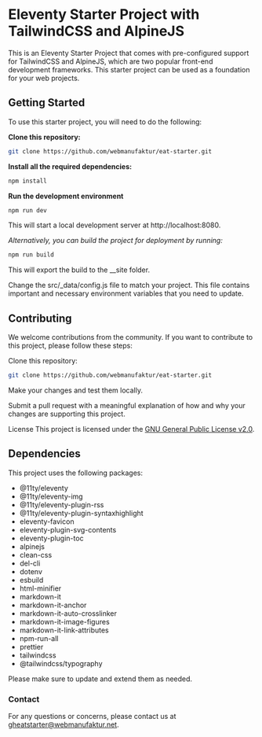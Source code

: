 # Eleventy Starter Project with TailwindCSS and AlpineJS

This is an Eleventy Starter Project that comes with pre-configured support for TailwindCSS and AlpineJS, which are two popular front-end development frameworks. This starter project can be used as a foundation for your web projects.

## Getting Started

To use this starter project, you will need to do the following:

**Clone this repository:**

```bash
git clone https://github.com/webmanufaktur/eat-starter.git
```

**Install all the required dependencies:**

```bash
npm install
```

**Run the development environment**

```bash
npm run dev
```

This will start a local development server at http://localhost:8080.

_Alternatively, you can build the project for deployment by running:_

```bash
npm run build
```

This will export the build to the \_\_site folder.

Change the src/\_data/config.js file to match your project. This file contains important and necessary environment variables that you need to update.

## Contributing

We welcome contributions from the community. If you want to contribute to this project, please follow these steps:

Clone this repository:

```bash
git clone https://github.com/webmanufaktur/eat-starter.git
```

Make your changes and test them locally.

Submit a pull request with a meaningful explanation of how and why your changes are supporting this project.

License
This project is licensed under the [GNU General Public License v2.0](https://opensource.org/license/gpl-2-0/).

## Dependencies

This project uses the following packages:

- @11ty/eleventy
- @11ty/eleventy-img
- @11ty/eleventy-plugin-rss
- @11ty/eleventy-plugin-syntaxhighlight
- eleventy-favicon
- eleventy-plugin-svg-contents
- eleventy-plugin-toc
- alpinejs
- clean-css
- del-cli
- dotenv
- esbuild
- html-minifier
- markdown-it
- markdown-it-anchor
- markdown-it-auto-crosslinker
- markdown-it-image-figures
- markdown-it-link-attributes
- npm-run-all
- prettier
- tailwindcss
- @tailwindcss/typography

Please make sure to update and extend them as needed.

### Contact

For any questions or concerns, please contact us at [gheatstarter@webmanufaktur.net](mailto:gheatstarter@webmanufaktur.net).
